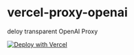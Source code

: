 # vercel-proxy-openai

deloy transparent OpenAI Proxy

[![Deploy with Vercel](https://vercel.com/button)](https://vercel.com/new/clone?repository-url=https%3A%2F%2Fgithub.com%2Fthomasnyderp%2Fvercel-proxy-openai)
